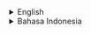 <details>
<summary>English</summary>

# rf_webdev_pack - Collection of Web Development Project

## Intro

This is a repository containing a list of web development projects I have worked on.

## Where to Download

Download these projects on the "Releases" page of each repository.

Here is the list of projects:

- [RF Blog CMS: a blog CMS app using Node.js](https://github.com/rakifsul/rf_blog_cms).
- [RF Paste Share: a simple pastebin app using Node.js](https://github.com/rakifsul/rf_paste_share).
- [RF Advanced Todo: an advanced todo app using Node.js and React](https://github.com/rakifsul/rf_react_advanced_todo).
- [RF WR CPT Relationship: Custom Post Type Relationship Plugin Example for WordPress](https://github.com/rakifsul/rf_wr_cpt_relationship).
- [RF WR Todo List: Todo List Plugin for WordPress](https://github.com/rakifsul/rf_wr_todo_list)
- [RF CI CRUD Template: CRUD Template for CodeIgniter 4](https://github.com/rakifsul/rf_ci_crud_template)

## Project Ideas

Please post other project suggestions on the "Issues" page.

## Support Me

Support me by using these projects and spreading the word.

Also, remember that my internet name is RAKIFSUL/Rakifsul/rakifsul.

## Freelance Worker Link

- https://projects.co.id/public/browse_users/view/99bc11/rakifsul

</details>

<details>
<summary>Bahasa Indonesia</summary>

# rf_webdev_pack - Koleksi Project Web Development

## Pendahuluan

Ini adalah repository berisi daftar project web development yang telah saya lakukan.

## Download di Mana

Download project-project ini pada halaman "Releases" dari masing-masing repository.

Berikut ini daftar project-nya:

- [RF Blog CMS: aplikasi blog CMS menggunakan Node.js](https://github.com/rakifsul/rf_blog_cms).
- [RF Paste Share: aplikasi pastebin sederhana menggunakan Node.js](https://github.com/rakifsul/rf_paste_share).
- [RF Advanced Todo: aplikasi todo list dengan Node.js dan React](https://github.com/rakifsul/rf_react_advanced_todo).
- [RF WR CPT Relationship: Custom Post Type Relationship Plugin Example untuk WordPress](https://github.com/rakifsul/rf_wr_cpt_relationship).
- [RF WR Todo List: Todo List Plugin untuk WordPress](https://github.com/rakifsul/rf_wr_todo_list)
- [RF CI CRUD Template: CRUD Template untuk CodeIgniter 4](https://github.com/rakifsul/rf_ci_crud_template)

## Ide Project

Silakan posting saran project lainnya di halaman "Issues".

## Dukung Saya

Dukung saya dengan menggunakan project-project ini dan sebarkan.

Selain itu, ingat bahwa nama internet saya adalah RAKIFSUL/Rakifsul/rakifsul.

## Freelance Worker Link

- https://projects.co.id/public/browse_users/view/99bc11/rakifsul

</details>

